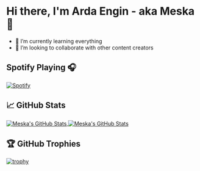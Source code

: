 # Hi there, I'm Arda Engin - aka Meska 👋

- 🌱 I’m currently learning everything 
- 👯 I’m looking to collaborate with other content creators

## Spotify Playing 🎧

[![Spotify](https://spotify-now-playing-ardaenginebcim.vercel.app/api/spotify)](https://open.spotify.com/user/xl057a8acvi4j0tguc4tl83yt)

## 📈 GitHub Stats

<a href="https://github.com/ArdaEnginEbcim/ArdaEnginEbcim">
  <img align="center" src="https://github-readme-stats.vercel.app/api/top-langs/?username=ArdaEnginEbcim&hide=c%2B%2B,c,html&title_color=6aa6f8&text_color=8a919a&icon_color=6aa6f8&bg_color=0e1116" alt="Meska's GitHub Stats" />
</a>

<a href="https://github.com/ArdaEnginEbcim/ArdaEnginEbcim">
  <img align="center" src="https://github-readme-stats.vercel.app/api?username=ArdaEnginEbcim&show_icons=true&line_height=27&count_private=true&title_color=6aa6f8&text_color=8a919a&icon_color=6aa6f8&bg_color=0e1116" alt="Meska's GitHub Stats" />
</a>

## 🏆 GitHub Trophies

[![trophy](https://github-profile-trophy.vercel.app/?username=ArdaEnginEbcim&theme=nord&column=7)](https://github.com/ryo-ma/github-profile-trophy)

